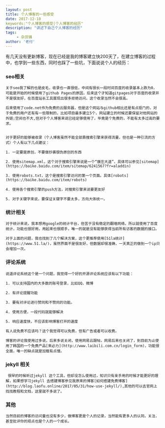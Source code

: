 ```yaml
---
layout: post
title: 个人博客的一些感受
date: 2017-12-10
keywords:"个人博客的感受|个人博客的经历"
description: "讲述下自己个人博客的经历"
tags:
     - 杂货铺
author: '老付'
---    
```



  有几天没有更新博客，现在已经是我的博客建立快200天了，在建立博客的过程中，也学到一些东西，同时也踩了一些坑，下面说说个人的经历：

### seo相关    

    关于seo我了解的也是皮毛，收录也一直很低，中间有很长一段时间百度的收录基本上跌为0，可能是开始的时候使用了github Pages的原因，后来这个才知道gitpages对于百度的收录并不是很友好，在百度站长工具展现出很多拒绝访问，这个收录当然不会很高。    

    后来使用了code.net作为免费的云服务器，但是这个网站与github相比还是有点抠门的，对于免费的用户还有有一些限制的，比如项目最多建立5个，网站建立的时候还要保留对他网站的外链;空间也不大,但对于个人博客来说已经足够使用了，毕竟是个免费的，不能有太多过高的要求。     

    
    对于更好的能够被收录（个人博客虽然不能全部靠搜索引擎来获得流量，但也是一种引流的方式）个人有以下几点建议：    

    1. 一定要是原创，不要做抄袭很伪原创的东西    

    2. 使用sitemap.xml，这个对于搜索引擎来说是一个“康庄大道”，具体可以参见[sitemap](https://baike.baidu.com/item/sitemap/6241567?fr=aladdin)

    3. 使用robots.txt，这个是搜索引擎访问的第一个页面。具体[robots](https://baike.baidu.com/item/robots)

    4. 使用各个搜索引擎的push方法，对搜索引擎来说要更友好    

    5. 对于关键字来说，要保证关键字不要太多，方向大体统一。    



### 统计相关       

    对于统计来说，我本想用google的统计平台，但苦于没有稳定的翻墙网络，所以就使用了百度统计，功能也很好用，用起来也很顺手，唯一的就是没有能够获得当前所有访客的数据的接口。    

    对于上面的问题，我也找到了几个解决方案，这个更推荐使用[51la统计](https://www.51.la/)，虽然界面不是很友好，但数据却很准确，一天真正的做到一个ip只会增加一次。


### 评论系统   

    说道评论系统这个是一个问题，我觉得一个好的开源评论系统应该有以下功能：    

    1. 可以支持国内的大多数的账号登录，比如QQ，微博      

    2. 有评论提醒功能   

    3. 要有对评论进行赞同和不赞同的功能。

    4. 使用方便，一段代码就能够解决     

    5. 响应速度快，不应该影响博客打开的速度

    有人说免费不应该吗？这个我觉得可以免费，但有广告或者可以收费。    

    博客的评论我使用过多说，后来多说关闭，使用网易云跟帖，网易后来也关闭了，到目前为止使用了韩国的一个免费产品[来必力](http://www.laibili.com.cn/login_form)，功能很全面，唯一的缺点就是加载有点慢。   


### jekyll 相关     
    
     很早的时候听过jekyll 这个工具，但却没怎么使用过，知识只有亲手用的时候才能更好的理解，如果想学习jekyll 去搭建博客参见我原来的博客[如何搭建免费博客](http://blog.laofu.online/2017/05/31/how-use-jekyll/),其他的可以去官网上找找教程和文档，这里就不多说了。   


### 其他     

    当然目前的博客的访问量也没有多少，做博客更是个人的记录，当然能有更多人的认同，关注，甚至批评你的观点也是个人的一个成长。


 



